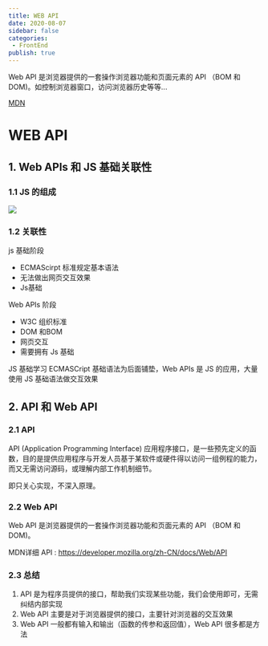 ```yaml
---
title: WEB API
date: 2020-08-07
sidebar: false
categories:
 - FrontEnd
publish: true
---
```

Web API 是浏览器提供的一套操作浏览器功能和页面元素的 API （BOM 和 DOM)。如控制浏览器窗口，访问浏览器历史等等...

[MDN](https://developer.mozilla.org/zh-CN/docs/Web/API) 

<!-- more -->

# WEB API



## 1. Web APIs 和 JS 基础关联性



### 1.1 JS 的组成

![](https://gitee.com/QiJieH/blog-image-bed/raw/master//20200807163347.png)



### 1.2 关联性

js 基础阶段

- ECMAScirpt  标准规定基本语法
- 无法做出网页交互效果
- Js基础



Web APIs 阶段

- W3C 组织标准
- DOM 和BOM
- 网页交互
- 需要拥有 Js 基础





JS 基础学习 ECMASCript 基础语法为后面铺垫，Web APIs 是 JS 的应用，大量使用 JS 基础语法做交互效果







## 2. API 和 Web API



### 2.1 API

API (Application Programming Interface) 应用程序接口，是一些预先定义的函数，目的是提供应用程序与开发人员基于某软件或硬件得以访问一组例程的能力，而又无需访问源码，或理解内部工作机制细节。

即只关心实现，不深入原理。





### 2.2 Web API

Web API 是浏览器提供的一套操作浏览器功能和页面元素的 API （BOM 和 DOM)。

MDN详细 API : https://developer.mozilla.org/zh-CN/docs/Web/API







### 2.3 总结

1. API 是为程序员提供的接口，帮助我们实现某些功能，我们会使用即可，无需纠结内部实现
2. Web API 主要是对于浏览器提供的接口，主要针对浏览器的交互效果
3. Web API 一般都有输入和输出（函数的传参和返回值），Web API 很多都是方法







